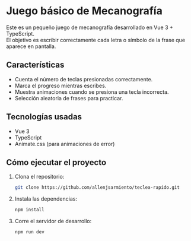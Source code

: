 # Juego básico de Mecanografía

Este es un pequeño juego de mecanografía desarrollado en Vue 3 + TypeScript.  
El objetivo es escribir correctamente cada letra o símbolo de la frase que aparece en pantalla.

## Características

- Cuenta el número de teclas presionadas correctamente.
- Marca el progreso mientras escribes.
- Muestra animaciones cuando se presiona una tecla incorrecta.
- Selección aleatoria de frases para practicar.

## Tecnologías usadas

- Vue 3
- TypeScript
- Animate.css (para animaciones de error)

## Cómo ejecutar el proyecto

1. Clona el repositorio:
   ```bash
   git clone https://github.com/allenjsarmiento/teclea-rapido.git
    ```
2. Instala las dependencias:
   ```bash
   npm install
    ```
3. Corre el servidor de desarrollo:
   ```bash
   npm run dev
    ```